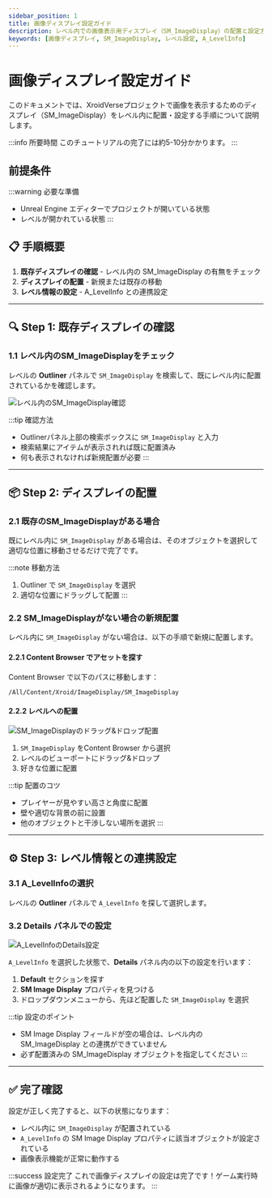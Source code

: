 ```yaml
---
sidebar_position: 1
title: 画像ディスプレイ設定ガイド
description: レベル内での画像表示用ディスプレイ（SM_ImageDisplay）の配置と設定方法
keywords: [画像ディスプレイ, SM_ImageDisplay, レベル設定, A_LevelInfo]
---
```


# 画像ディスプレイ設定ガイド

このドキュメントでは、XroidVerseプロジェクトで画像を表示するためのディスプレイ（SM_ImageDisplay）をレベル内に配置・設定する手順について説明します。

:::info 所要時間
このチュートリアルの完了には約5-10分かかります。
:::

## 前提条件

:::warning 必要な準備
- Unreal Engine エディターでプロジェクトが開いている状態
- レベルが開かれている状態
:::

## 📋 手順概要

1. **既存ディスプレイの確認** - レベル内の SM_ImageDisplay の有無をチェック
2. **ディスプレイの配置** - 新規または既存の移動
3. **レベル情報の設定** - A_LevelInfo との連携設定

---

## 🔍 Step 1: 既存ディスプレイの確認

### 1.1 レベル内のSM_ImageDisplayをチェック

レベルの **Outliner** パネルで `SM_ImageDisplay` を検索して、既にレベル内に配置されているかを確認します。

![レベル内のSM_ImageDisplay確認](/img/docs/image-display-setup/01-level-outliner-sm-image-display.png)

:::tip 確認方法
- Outlinerパネル上部の検索ボックスに `SM_ImageDisplay` と入力
- 検索結果にアイテムが表示されれば既に配置済み
- 何も表示されなければ新規配置が必要
:::

---

## 📦 Step 2: ディスプレイの配置

### 2.1 既存のSM_ImageDisplayがある場合

既にレベル内に `SM_ImageDisplay` がある場合は、そのオブジェクトを選択して適切な位置に移動させるだけで完了です。

:::note 移動方法
1. Outliner で `SM_ImageDisplay` を選択
2. 適切な位置にドラッグして配置
:::

### 2.2 SM_ImageDisplayがない場合の新規配置

レベル内に `SM_ImageDisplay` がない場合は、以下の手順で新規に配置します。

#### 2.2.1 Content Browser でアセットを探す

Content Browser で以下のパスに移動します：

```
/All/Content/Xroid/ImageDisplay/SM_ImageDisplay
```

#### 2.2.2 レベルへの配置

![SM_ImageDisplayのドラッグ&ドロップ配置](/img/docs/image-display-setup/02-drag-drop-sm-image-display.png)

1. `SM_ImageDisplay` をContent Browser から選択
2. レベルのビューポートにドラッグ&ドロップ
3. 好きな位置に配置

:::tip 配置のコツ
- プレイヤーが見やすい高さと角度に配置
- 壁や適切な背景の前に設置
- 他のオブジェクトと干渉しない場所を選択
:::

---

## ⚙️ Step 3: レベル情報との連携設定

### 3.1 A_LevelInfoの選択

レベルの **Outliner** パネルで `A_LevelInfo` を探して選択します。



### 3.2 Details パネルでの設定

![A_LevelInfoのDetails設定](/img/docs/image-display-setup/03-a-levelinfo-details-setting.png)

`A_LevelInfo` を選択した状態で、**Details** パネル内の以下の設定を行います：

1. **Default** セクションを探す
2. **SM Image Display** プロパティを見つける
3. ドロップダウンメニューから、先ほど配置した `SM_ImageDisplay` を選択

:::tip 設定のポイント
- SM Image Display フィールドが空の場合は、レベル内の SM_ImageDisplay との連携ができていません
- 必ず配置済みの SM_ImageDisplay オブジェクトを指定してください
:::

---

## ✅ 完了確認

設定が正しく完了すると、以下の状態になります：

- レベル内に `SM_ImageDisplay` が配置されている
- `A_LevelInfo` の SM Image Display プロパティに該当オブジェクトが設定されている
- 画像表示機能が正常に動作する

:::success 設定完了
これで画像ディスプレイの設定は完了です！ゲーム実行時に画像が適切に表示されるようになります。
:::

 